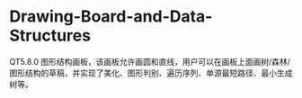# Drawing-Board-and-Data-Structures
QT5.8.0 图形结构画板，该画板允许画圆和直线，用户可以在画板上面画树/森林/图形结构的草稿，并实现了美化、图形判别、遍历序列、单源最短路径、最小生成树等。
